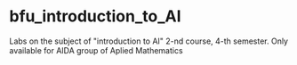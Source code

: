 # bfu_introduction_to_AI
Labs on the subject of "introduction to AI" 2-nd course, 4-th semester.  Only available for AIDA group of Aplied Mathematics
